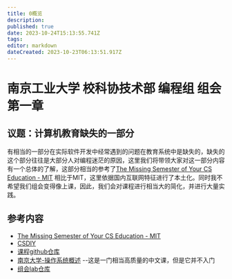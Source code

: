 ```yaml
---
title: 0概览
description: 
published: true
date: 2023-10-24T15:13:55.741Z
tags: 
editor: markdown
dateCreated: 2023-10-23T06:13:51.917Z
---
```


# 南京工业大学 校科协技术部 编程组 组会第一章
## 议题：计算机教育缺失的一部分
有相当的一部分在实际软件开发中经常遇到的问题在教育系统中是缺失的，缺失的这个部分往往是大部分人对编程迷茫的原因，这里我们将带领大家对这一部分内容有一个总体的了解，这部分相当的参考了[The Missing Semester of Your CS Education - MIT](https://missing.csail.mit.edu/)
相比于MIT，这里依据国内互联网特征进行了本土化。同时我不希望我们组会变得像上课，因此，我们会对课程进行相当大的简化，并进行大量实践。
## 参考内容
- [The Missing Semester of Your CS Education - MIT](https://missing.csail.mit.edu/)
- [CSDIY](https://csdiy.wiki/)
- [课程github仓库](https://github.com/yhw2003/njstas-coding-2301/)
- [南京大学-操作系统概述](https://www.bilibili.com/video/BV1Xx4y1V7JZ/?spm_id_from=333.999.0.0&vd_source=7f13f00623e1aab0afe37642fb702c63) --这是一门相当高质量的中文课，但是它并不入门
- [组会lab仓库](https://github.com/yhw2003/coding-lab)